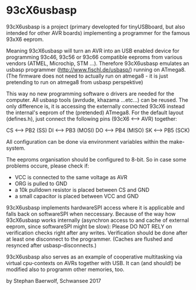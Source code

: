 93cX6usbasp
===========

93cX6usbasp is a project (primary developted for tinyUSBboard, but also intended for other AVR boards) implementing a programmer for the famous 93xX6 eeprom.

Meaning 93cX6usbasp will turn an AVR into an USB enabled device for programming 93c46, 93c56 or 93c66 compatible eeproms from various vendors (ATMEL, Microchip, STM ...).
Therefore 93cX6usbasp emulates an usbasp programmer (http://www.fischl.de/usbasp/) running on ATmega8.
(The firmware does not need to actually run on atmega8 - it is just pretending to run on atmega8 from usbasp perspektive)

This way no new programming software o drivers are needed for the computer. All usbasp tools (avrdude, khazama ...etc...) can be reused.
The only difference is, it is accessing the externally connected 93cX6 instead the internal's eeprom of the (pretended) ATmega8.
For the default layout (defines.h), just connect the following pins (93cX6 <--> AVR) together:


CS <--> PB2 (SS)
DI <--> PB3 (MOSI)
DO <--> PB4 (MISO)
SK <--> PB5 (SCK)

All configuration can be done via environment variables within the make-system.


The eeproms organisation should be configured to 8-bit.
So in case some problems occure, please check if:

* VCC is connected to the same voltage as AVR
* ORG is pulled to GND
* a 10k pulldown resistor is placed between CS and GND
* a small capacitor is placed between VCC and GND

93cX6usbasp implements hardwareSPI access where it is applicable and falls back on softwareSPI when neccessary.
Because of the way how 93cX6usbasp works internally (asynchron access to and cache of external eeprom, since softwareSPI might be slow): Please DO NOT RELY on verification checks right after any writes.
Verification should be done after at least one disconnect to the programmer. (Caches are flushed and resynced after usbasp-disconnects.)


93cX6usbasp also serves as an example of cooperative multitasking via virtual cpu-contexts on AVRs together with USB.
It can (and should!) be modified also to programm other memories, too.

by Stephan Baerwolf, Schwansee 2017